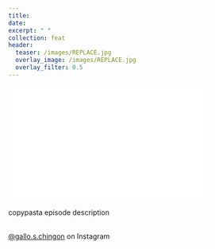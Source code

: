 ```yaml
---
title: 
date: 
excerpt: " "
collection: feat
header:
  teaser: /images/REPLACE.jpg
  overlay_image: /images/REPLACE.jpg
  overlay_filter: 0.5
---
```


<iframe src='INSERT-SPOTIFY-EMBED-LINK-TO-EPISODE' width='80%' height='232' frameborder='0' allowtransparency='true' allow='encrypted-media'></iframe>

copypasta episode description

<br> [@gallo.s.chingon](https://instagram.com/gallo.s.chingon) on Instagram  <a href='https://www.instagram.com/gallo.s.chingon'><i class='fa-brands fa-instagram-square'></i></a>

